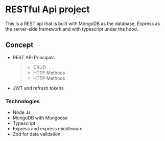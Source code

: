 # RESTful Api project

This is a REST api that is built with MongoDB as the database, Express as the server-side framework and with typescript under the hood.

## Concept

- REST API Principals

  > - CRUD
  > - HTTP Methods
  > - HTTP Methods

- JWT and refresh tokens

### Technologies

- Node Js
- MongoDB with Mongoose
- Typescript
- Express and express middleware
- Zod for data validation
